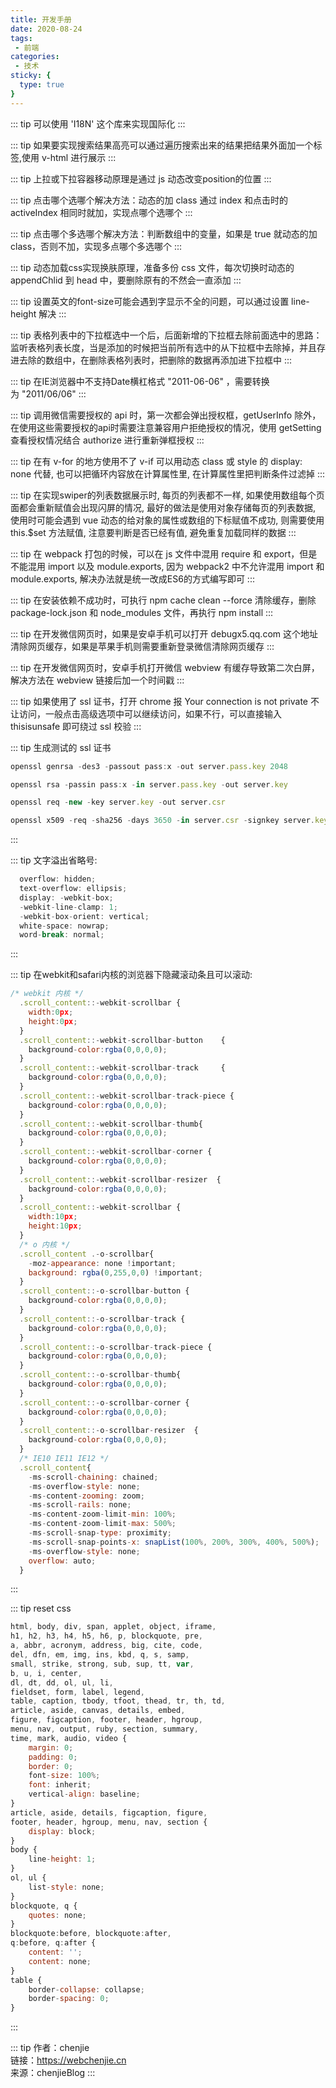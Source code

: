 ```yaml
---
title: 开发手册
date: 2020-08-24
tags:
 - 前端
categories:
 - 技术
sticky: {
  type: true
}
---
```


::: tip
可以使用 'I18N' 这个库来实现国际化
:::

::: tip
如果要实现搜索结果高亮可以通过遍历搜索出来的结果把结果外面加一个标签,使用 v-html 进行展示
:::

::: tip
上拉或下拉容器移动原理是通过 js 动态改变position的位置
:::

::: tip
点击哪个选哪个解决方法：动态的加 class 通过 index 和点击时的 activeIndex 相同时就加，实现点哪个选哪个
:::

::: tip
点击哪个多选哪个解决方法：判断数组中的变量，如果是 true 就动态的加 class，否则不加，实现多点哪个多选哪个
:::

::: tip
动态加载css实现换肤原理，准备多份 css 文件，每次切换时动态的 appendChlid 到 head 中，要删除原有的不然会一直添加
:::

::: tip
设置英文的font-size可能会遇到字显示不全的问题，可以通过设置 line-height 解决
:::

::: tip
表格列表中的下拉框选中一个后，后面新增的下拉框去除前面选中的思路： 监听表格列表长度，当是添加的时候把当前所有选中的从下拉框中去除掉，并且存进去除的数组中，在删除表格列表时，把删除的数据再添加进下拉框中
:::

::: tip
在IE浏览器中不支持Date横杠格式 "2011-06-06" ，需要转换为 "2011/06/06"
:::

::: tip
调用微信需要授权的 api 时，第一次都会弹出授权框，getUserInfo 除外，在使用这些需要授权的api时需要注意兼容用户拒绝授权的情况，使用 getSetting 查看授权情况结合 authorize 进行重新弹框授权
:::

::: tip
在有 v-for 的地方使用不了 v-if 可以用动态 class 或 style 的 display: none 代替, 也可以把循环内容放在计算属性里, 在计算属性里把判断条件过滤掉
:::

::: tip
在实现swiper的列表数据展示时, 每页的列表都不一样, 如果使用数组每个页面都会重新赋值会出现闪屏的情况, 最好的做法是使用对象存储每页的列表数据, 使用时可能会遇到 vue 动态的给对象的属性或数组的下标赋值不成功, 则需要使用 this.$set 方法赋值, 注意要判断是否已经有值, 避免重复加载同样的数据
:::

::: tip
在 webpack 打包的时候，可以在 js 文件中混用 require 和 export，但是不能混用 import 以及 module.exports, 因为 webpack2 中不允许混用 import 和module.exports, 解决办法就是统一改成ES6的方式编写即可
:::

::: tip
在安装依赖不成功时，可执行 npm cache clean --force 清除缓存，删除 package-lock.json 和 node_modules 文件，再执行 npm install
:::

::: tip
在开发微信网页时，如果是安卓手机可以打开 debugx5.qq.com 这个地址清除网页缓存，如果是苹果手机则需要重新登录微信清除网页缓存
:::

::: tip
在开发微信网页时，安卓手机打开微信 webview 有缓存导致第二次白屏，解决方法在 webview 链接后加一个时间戳
:::

::: tip
如果使用了 ssl 证书，打开 chrome 报 Your connection is not private 不让访问，一般点击高级选项中可以继续访问，如果不行，可以直接输入 thisisunsafe 即可绕过 ssl 校验
:::

::: tip
生成测试的 ssl 证书
```js
openssl genrsa -des3 -passout pass:x -out server.pass.key 2048

openssl rsa -passin pass:x -in server.pass.key -out server.key 

openssl req -new -key server.key -out server.csr 

openssl x509 -req -sha256 -days 3650 -in server.csr -signkey server.key -out server.crt 
```
:::

::: tip
文字溢出省略号:
```js
  overflow: hidden;
  text-overflow: ellipsis;
  display: -webkit-box;
  -webkit-line-clamp: 1;
  -webkit-box-orient: vertical;
  white-space: nowrap;
  word-break: normal;
```
:::

::: tip
在webkit和safari内核的浏览器下隐藏滚动条且可以滚动: 
```js
/* webkit 内核 */
  .scroll_content::-webkit-scrollbar {
    width:0px;
    height:0px;
  }
  .scroll_content::-webkit-scrollbar-button    {
    background-color:rgba(0,0,0,0);
  }
  .scroll_content::-webkit-scrollbar-track     {
    background-color:rgba(0,0,0,0);
  }
  .scroll_content::-webkit-scrollbar-track-piece {
    background-color:rgba(0,0,0,0);
  }
  .scroll_content::-webkit-scrollbar-thumb{
    background-color:rgba(0,0,0,0);
  }
  .scroll_content::-webkit-scrollbar-corner {
    background-color:rgba(0,0,0,0);
  }
  .scroll_content::-webkit-scrollbar-resizer  {
    background-color:rgba(0,0,0,0);
  }
  .scroll_content::-webkit-scrollbar {
    width:10px;
    height:10px;
  }
  /* o 内核 */
  .scroll_content .-o-scrollbar{
    -moz-appearance: none !important;   
    background: rgba(0,255,0,0) !important;  
  }
  .scroll_content::-o-scrollbar-button {
    background-color:rgba(0,0,0,0);
  }
  .scroll_content::-o-scrollbar-track {
    background-color:rgba(0,0,0,0);
  }
  .scroll_content::-o-scrollbar-track-piece {
    background-color:rgba(0,0,0,0);
  }
  .scroll_content::-o-scrollbar-thumb{
    background-color:rgba(0,0,0,0);
  }
  .scroll_content::-o-scrollbar-corner {
    background-color:rgba(0,0,0,0);
  }
  .scroll_content::-o-scrollbar-resizer  {
    background-color:rgba(0,0,0,0);
  }
  /* IE10 IE11 IE12 */
  .scroll_content{
    -ms-scroll-chaining: chained;
    -ms-overflow-style: none;
    -ms-content-zooming: zoom;
    -ms-scroll-rails: none;
    -ms-content-zoom-limit-min: 100%;
    -ms-content-zoom-limit-max: 500%;
    -ms-scroll-snap-type: proximity;
    -ms-scroll-snap-points-x: snapList(100%, 200%, 300%, 400%, 500%);
    -ms-overflow-style: none;
    overflow: auto;
  }
```
:::

::: tip
reset css
```js
html, body, div, span, applet, object, iframe,
h1, h2, h3, h4, h5, h6, p, blockquote, pre,
a, abbr, acronym, address, big, cite, code,
del, dfn, em, img, ins, kbd, q, s, samp,
small, strike, strong, sub, sup, tt, var,
b, u, i, center,
dl, dt, dd, ol, ul, li,
fieldset, form, label, legend,
table, caption, tbody, tfoot, thead, tr, th, td,
article, aside, canvas, details, embed, 
figure, figcaption, footer, header, hgroup, 
menu, nav, output, ruby, section, summary,
time, mark, audio, video {
	margin: 0;
	padding: 0;
	border: 0;
	font-size: 100%;
	font: inherit;
	vertical-align: baseline;
}
article, aside, details, figcaption, figure, 
footer, header, hgroup, menu, nav, section {
	display: block;
}
body {
	line-height: 1;
}
ol, ul {
	list-style: none;
}
blockquote, q {
	quotes: none;
}
blockquote:before, blockquote:after,
q:before, q:after {
	content: '';
	content: none;
}
table {
	border-collapse: collapse;
	border-spacing: 0;
}
```
:::

::: tip
作者：chenjie <br>
链接：https://webchenjie.cn <br>
来源：chenjieBlog
:::
